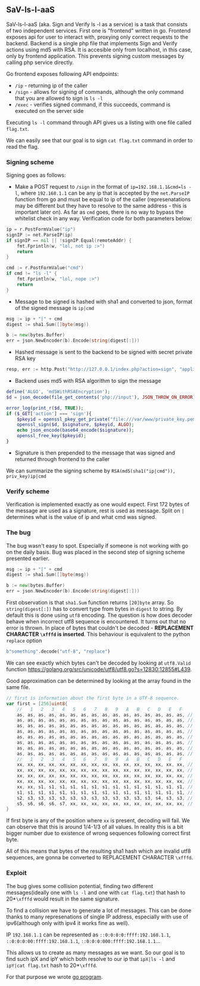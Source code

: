 ## SaV-ls-l-aaS
SaV-ls-l-aaS (aka. Sign and Verify ls -l as a service) is a task that consists of two independent services.
First one is "frontend" written in go. Frontend exposes api for user to interact with, proxying only correct requests to the backend.
Backend is a single php file that implements Sign and Verify actions using md5 with RSA. It is accesible only from localhost, in this case, only by frontend application.
This prevents signing custom messages by calling php service directly.

Go frontend exposes following API endpoints:
- `/ip` - returning ip of the caller
- `/sign` - allows for signing of commands, although the only command that you are allowed to sign is `ls -l`
- `/exec` - verifies signed command, if this succeeds, command is executed on the server side

Executing `ls -l` command through API gives us a listing with one file called `flag.txt`.

We can easily see that our goal is to sign `cat flag.txt` command in order to read the flag.

### Signing scheme
Signing goes as follows:
- Make a POST request to `/sign` in the format of `ip=192.168.1.1&cmd=ls -l`, where `192.168.1.1` can be any ip that is accepted by the `net.ParseIP` function from go and must be equal to ip of the caller (represenatations may be different but they have to resolve to the same address - this is important later on).  As far as `cmd` goes, there is no way to bypass the whitelist check in any way. Verification code for both parameters below:

```go
ip = r.PostFormValue("ip")
signIP := net.ParseIP(ip)
if signIP == nil || !signIP.Equal(remoteAddr) {
    fmt.Fprintln(w, "lol, not ip :>")
    return
}

cmd := r.PostFormValue("cmd")
if cmd != "ls -l" {
    fmt.Fprintln(w, "lol, nope :>")
    return
}
```
- Message to be signed is hashed with sha1 and converted to json, format of the signed message is `ip|cmd`
```go
msg := ip + "|" + cmd
digest := sha1.Sum([]byte(msg))

b := new(bytes.Buffer)
err = json.NewEncoder(b).Encode(string(digest[:]))
```
- Hashed message is sent to the backend to be signed with secret private RSA key
```go
resp, err := http.Post("http://127.0.0.1/index.php?action=sign", "application/json; charset=utf-8", b)
```
- Backend uses md5 with RSA algorithm to sign the message
```php
define('ALGO', 'md5WithRSAEncryption');
$d = json_decode(file_get_contents('php://input'), JSON_THROW_ON_ERROR);

error_log(print_r($d, TRUE)); 
if ($_GET['action'] === 'sign'){
    $pkeyid = openssl_pkey_get_private("file:///var/www/private_key.pem");
    openssl_sign($d, $signature, $pkeyid, ALGO);
	echo json_encode(base64_encode($signature));
    openssl_free_key($pkeyid);
}
```
- Signature is then prepended to the message that was signed and returned through frontend to the caller

We can summarize the signing scheme by `RSA(md5(sha1("ip|cmd")), priv_key)ip|cmd`

### Verify scheme
Verification is implemented exactly as one would expect.
First 172 bytes of the message are used as a signature, rest is used as message. 
Split on `|` determines what is the value of ip and what cmd was signed.

### The bug
The bug wasn't easy to spot. Especially if someone is not working with go on the daily basis.
Bug was placed in the second step of signing scheme presented earlier.

```go
msg := ip + "|" + cmd
digest := sha1.Sum([]byte(msg))

b := new(bytes.Buffer)
err = json.NewEncoder(b).Encode(string(digest[:]))
```
First observation is that `sha1.Sum` function returns `[20]byte` array.
So `string(digest[:])` has to convert type from bytes in `digest` to string. By default this is done using `utf8` encoding.
The question is how does decoder behave when incorrect utf8 sequence is encountered. It turns out that no error is thrown. 
In place of bytes that couldn't be decoded - **REPLACEMENT CHARACTER `\xfffd` is inserted**. 
This behaviour is equivalent to the python `replace` option 
```python
b"something".decode("utf-8", "replace")
```
We can see exactly which bytes can't be decoded by looking at `utf8.Valid` function https://golang.org/src/unicode/utf8/utf8.go?s=12830:12855#L439.

Good approximation can be determined by looking at the array found in the same file.

```go
// first is information about the first byte in a UTF-8 sequence.
var first = [256]uint8{
	//   1   2   3   4   5   6   7   8   9   A   B   C   D   E   F
	as, as, as, as, as, as, as, as, as, as, as, as, as, as, as, as, // 0x00-0x0F
	as, as, as, as, as, as, as, as, as, as, as, as, as, as, as, as, // 0x10-0x1F
	as, as, as, as, as, as, as, as, as, as, as, as, as, as, as, as, // 0x20-0x2F
	as, as, as, as, as, as, as, as, as, as, as, as, as, as, as, as, // 0x30-0x3F
	as, as, as, as, as, as, as, as, as, as, as, as, as, as, as, as, // 0x40-0x4F
	as, as, as, as, as, as, as, as, as, as, as, as, as, as, as, as, // 0x50-0x5F
	as, as, as, as, as, as, as, as, as, as, as, as, as, as, as, as, // 0x60-0x6F
	as, as, as, as, as, as, as, as, as, as, as, as, as, as, as, as, // 0x70-0x7F
	//   1   2   3   4   5   6   7   8   9   A   B   C   D   E   F
	xx, xx, xx, xx, xx, xx, xx, xx, xx, xx, xx, xx, xx, xx, xx, xx, // 0x80-0x8F
	xx, xx, xx, xx, xx, xx, xx, xx, xx, xx, xx, xx, xx, xx, xx, xx, // 0x90-0x9F
	xx, xx, xx, xx, xx, xx, xx, xx, xx, xx, xx, xx, xx, xx, xx, xx, // 0xA0-0xAF
	xx, xx, xx, xx, xx, xx, xx, xx, xx, xx, xx, xx, xx, xx, xx, xx, // 0xB0-0xBF
	xx, xx, s1, s1, s1, s1, s1, s1, s1, s1, s1, s1, s1, s1, s1, s1, // 0xC0-0xCF
	s1, s1, s1, s1, s1, s1, s1, s1, s1, s1, s1, s1, s1, s1, s1, s1, // 0xD0-0xDF
	s2, s3, s3, s3, s3, s3, s3, s3, s3, s3, s3, s3, s3, s4, s3, s3, // 0xE0-0xEF
	s5, s6, s6, s6, s7, xx, xx, xx, xx, xx, xx, xx, xx, xx, xx, xx, // 0xF0-0xFF
}
```
If first byte is any of the position where `xx` is present, decoding will fail.
We can observe that this is around 1/4-1/3 of all values. In reality this is a bit bigger number due to existence of wrong sequences following correct first byte.

All of this means that bytes of the resulting sha1 hash which are invalid utf8 sequences, are gonna be converted to REPLACEMENT CHARACTER `\xfffd`.

### Exploit
The bug gives some collision potential, finding two different messages(ideally one with `ls -l` and one with `cat flag.txt`) that hash to 20*`\xfffd` would result in the same signature.

To find a collision we have to generate a lot of messages. This can be done thanks to many represenations of single IP address, especially with use of ipv6(although only with ipv4 it works fine as well). 

IP `192.168.1.1` can be represented as `::0:0:0:0:ffff:192.168.1.1`, `::0:0:0:00:ffff:192.168.1.1`, `::0:0:0:000:ffff:192.168.1.1`...

This allows us to create as many messages as we want.
So our goal is to find such ipX and ipY which both resolve to our ip that `ipX|ls -l` and `ipY|cat flag.txt` hash to 20*`\xfffd`.

For that purpose we wrote [go program](main.go).
